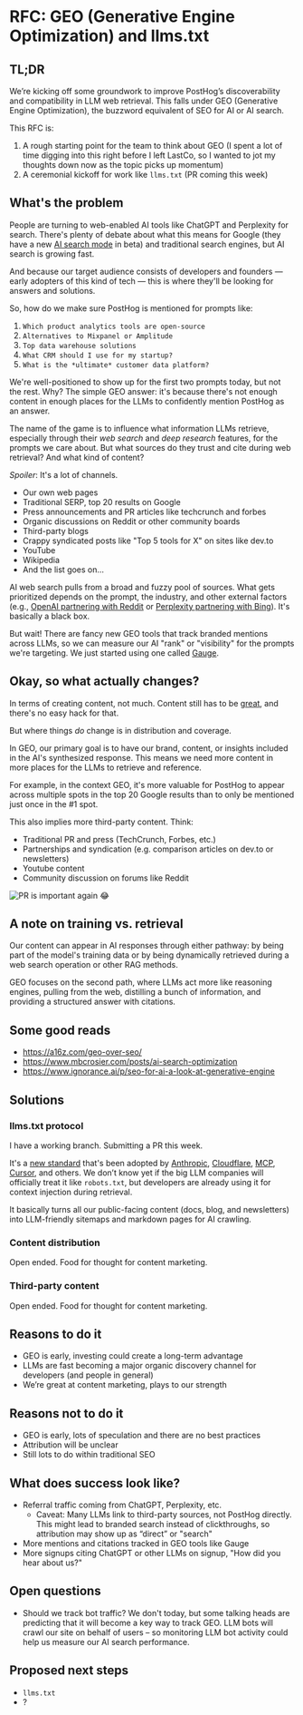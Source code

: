 # RFC: GEO (Generative Engine Optimization) and llms.txt

## TL;DR
We’re kicking off some groundwork to improve PostHog’s discoverability and compatibility in LLM web retrieval. This falls under GEO (Generative Engine Optimization), the buzzword equivalent of SEO for AI or AI search.

This RFC is: 
1. A rough starting point for the team to think about GEO (I spent a lot of time digging into this right before I left LastCo, so I wanted to jot my thoughts down now as the topic picks up momentum)
2. A ceremonial kickoff for work like `llms.txt` (PR coming this week)

## What's the problem

People are turning to web-enabled AI tools like ChatGPT and Perplexity for search. There's plenty of debate about what this means for Google (they have a new [AI search mode](https://www.youtube.com/watch?v=qbqZQFOVfA8) in beta) and traditional search engines, but AI search is growing fast. 

And because our target audience consists of developers and founders — early adopters of this kind of tech — this is where they'll be looking for answers and solutions.

So, how do we make sure PostHog is mentioned for prompts like:
1. `Which product analytics tools are open-source`
2. `Alternatives to Mixpanel or Amplitude` 
3. `Top data warehouse solutions`
4. `What CRM should I use for my startup?`
5. `What is the *ultimate* customer data platform?`

We're well-positioned to show up for the first two prompts today, but not the rest. Why? The simple GEO answer: it's because there's not enough content in enough places for the LLMs to confidently mention PostHog as an answer.

The name of the game is to influence what information LLMs retrieve, especially through their *web search* and *deep research* features, for the prompts we care about. But what sources do they trust and cite during web retrieval? And what kind of content?

*Spoiler*: It's a lot of channels.
- Our own web pages
- Traditional SERP, top 20 results on Google
- Press announcements and PR articles like techcrunch and forbes
- Organic discussions on Reddit or other community boards 
- Third-party blogs
- Crappy syndicated posts like "Top 5 tools for X" on sites like dev.to
- YouTube
- Wikipedia
- And the list goes on...

AI web search pulls from a broad and fuzzy pool of sources. What gets prioritized depends on the prompt, the industry, and other external factors (e.g., [OpenAI partnering with Reddit](https://openai.com/index/openai-and-reddit-partnership/) or [Perplexity partnering with Bing](https://www.hyperlinker.ai/en/seo/perplexity-ai-bing)). It's basically a black box. 

But wait! There are fancy new GEO tools that track branded mentions across LLMs, so we can measure our AI "rank" or "visibility" for the prompts we're targeting. We just started using one called [Gauge](https://withgauge.com/).

## Okay, so what actually changes?

In terms of creating content, not much. Content still has to be [great](https://newsletter.posthog.com/i/156101009/your-great-content-probably-sucks), and there's no easy hack for that.

But where things *do* change is in distribution and coverage. 

In GEO, our primary goal is to have our brand, content, or insights included in the AI's synthesized response. This means we need more content in more places for the LLMs to retrieve and reference.

For example, in the context GEO, it's more valuable for PostHog to appear across multiple spots in the top 20 Google results than to only be mentioned just once in the #1 spot. 

This also implies more third-party content. Think:
- Traditional PR and press (TechCrunch, Forbes, etc.)
- Partnerships and syndication (e.g. comparison articles on dev.to or newsletters)
- Youtube content
- Community discussion on forums like Reddit

![PR is important again 😂](https://res.cloudinary.com/dmukukwp6/image/upload/SCR_20250611_lqlo_3ca5da33be.png)

## A note on training vs. retrieval

Our content can appear in AI responses through either pathway: by being part of the model's training data or by being dynamically retrieved during a web search operation or other RAG methods. 

GEO focuses on the second path, where LLMs act more like reasoning engines, pulling from the web, distilling a bunch of information, and providing a structured answer with citations.

## Some good reads
- https://a16z.com/geo-over-seo/
- https://www.mbcrosier.com/posts/ai-search-optimization
- https://www.ignorance.ai/p/seo-for-ai-a-look-at-generative-engine

## Solutions

### llms.txt protocol
I have a working branch. Submitting a PR this week.

It's a [new standard](https://llmstxt.org/) that's been adopted by [Anthropic](https://docs.anthropic.com/llms.txt), [Cloudflare](https://developers.cloudflare.com/llms.txt), [MCP](https://modelcontextprotocol.io/llms.txt), [Cursor](https://docs.cursor.com/llms.txt), and others. We don’t know yet if the big LLM companies will officially treat it like `robots.txt`, but developers are already using it for context injection during retrieval.

It basically turns all our public-facing content (docs, blog, and newsletters) into LLM-friendly sitemaps and markdown pages for AI crawling.

### Content distribution

Open ended. Food for thought for content marketing.

### Third-party content

Open ended. Food for thought for content marketing.

## Reasons to do it

- GEO is early, investing could create a long-term advantage
- LLMs are fast becoming a major organic discovery channel for developers (and people in general)
- We’re great at content marketing, plays to our strength

## Reasons not to do it

- GEO is early, lots of speculation and there are no best practices
- Attribution will be unclear
- Still lots to do within traditional SEO

## What does success look like?

- Referral traffic coming from ChatGPT, Perplexity, etc.
  - Caveat: Many LLMs link to third-party sources, not PostHog directly. This might lead to branded search instead of clickthroughs, so attribution may show up as “direct” or "search"
- More mentions and citations tracked in GEO tools like Gauge 
- More signups citing ChatGPT or other LLMs on signup, "How did you hear about us?"

## Open questions

- Should we track bot traffic? We don't today, but some talking heads are predicting that it will become a key way to track GEO. LLM bots will crawl our site on behalf of users – so monitoring LLM bot activity could help us measure our AI search performance.

## Proposed next steps
- `llms.txt`
- ?
